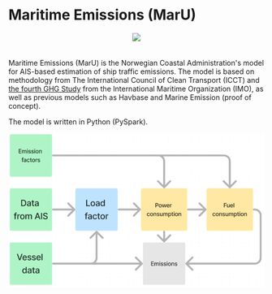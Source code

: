 # Maritime Emissions (MarU)

<div align="center" style="margin-top: 1rem;">
    <img src="https://www.kystverket.no/globalassets/om-kystverket/profilhandbok/logoer/kystverket-fullfarger.png" width="300">
</div>

<br>

Maritime Emissions (MarU) is the Norwegian Coastal Administration's model for AIS-based estimation of ship traffic emissions. The model is based on methodology from The International Council of Clean Transport (ICCT) and
[the fourth GHG Study](https://www.imo.org/en/ourwork/Environment/Pages/Fourth-IMO-Greenhouse-Gas-Study-2020.aspx) from the International Maritime Organization (IMO), as well as previous models such as Havbase and Marine Emission (proof of concept). 

The model is written in Python (PySpark).

![img.png](docs/img.png)